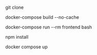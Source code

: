 git clone

docker-compose build --no-cache

docker-compose run --rm frontend bash

npm install

docker compose up